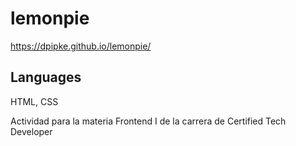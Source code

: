 # lemonpie
https://dpipke.github.io/lemonpie/

## Languages
HTML, CSS

Actividad para la materia Frontend I de la carrera de Certified Tech Developer
